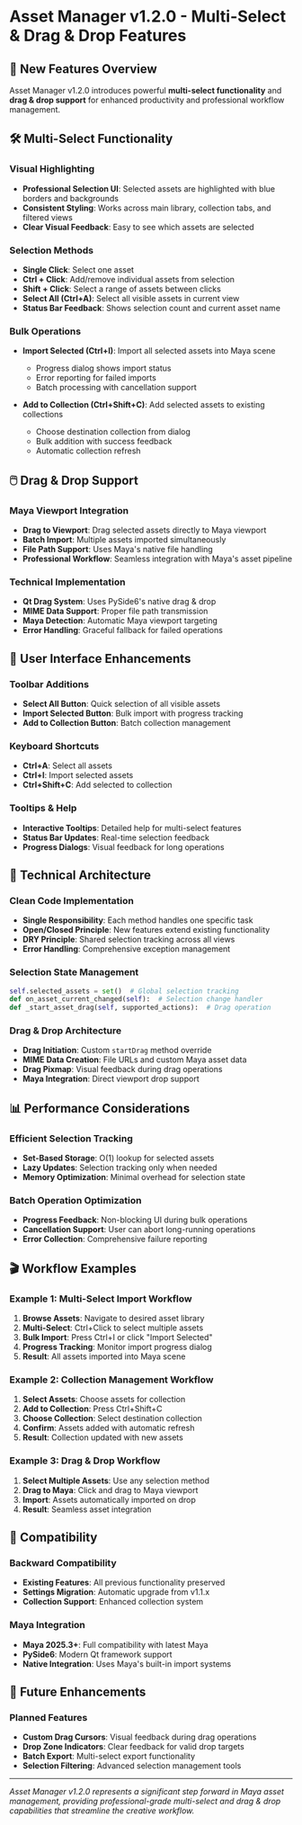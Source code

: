 # Asset Manager v1.2.0 - Multi-Select & Drag & Drop Features

## 🎯 New Features Overview

Asset Manager v1.2.0 introduces powerful **multi-select functionality** and **drag & drop support** for enhanced productivity and professional workflow management.

## 🛠️ Multi-Select Functionality

### Visual Highlighting

- **Professional Selection UI**: Selected assets are highlighted with blue borders and backgrounds
- **Consistent Styling**: Works across main library, collection tabs, and filtered views
- **Clear Visual Feedback**: Easy to see which assets are selected

### Selection Methods

- **Single Click**: Select one asset
- **Ctrl + Click**: Add/remove individual assets from selection
- **Shift + Click**: Select a range of assets between clicks
- **Select All (Ctrl+A)**: Select all visible assets in current view
- **Status Bar Feedback**: Shows selection count and current asset name

### Bulk Operations

- **Import Selected (Ctrl+I)**: Import all selected assets into Maya scene
  - Progress dialog shows import status
  - Error reporting for failed imports
  - Batch processing with cancellation support

- **Add to Collection (Ctrl+Shift+C)**: Add selected assets to existing collections
  - Choose destination collection from dialog
  - Bulk addition with success feedback
  - Automatic collection refresh

## 🖱️ Drag & Drop Support

### Maya Viewport Integration

- **Drag to Viewport**: Drag selected assets directly to Maya viewport
- **Batch Import**: Multiple assets imported simultaneously
- **File Path Support**: Uses Maya's native file handling
- **Professional Workflow**: Seamless integration with Maya's asset pipeline

### Technical Implementation

- **Qt Drag System**: Uses PySide6's native drag & drop
- **MIME Data Support**: Proper file path transmission
- **Maya Detection**: Automatic Maya viewport targeting
- **Error Handling**: Graceful fallback for failed operations

## 🎨 User Interface Enhancements

### Toolbar Additions

- **Select All Button**: Quick selection of all visible assets
- **Import Selected Button**: Bulk import with progress tracking
- **Add to Collection Button**: Batch collection management

### Keyboard Shortcuts

- **Ctrl+A**: Select all assets
- **Ctrl+I**: Import selected assets
- **Ctrl+Shift+C**: Add selected to collection

### Tooltips & Help

- **Interactive Tooltips**: Detailed help for multi-select features
- **Status Bar Updates**: Real-time selection feedback
- **Progress Dialogs**: Visual feedback for long operations

## 🔧 Technical Architecture

### Clean Code Implementation

- **Single Responsibility**: Each method handles one specific task
- **Open/Closed Principle**: New features extend existing functionality
- **DRY Principle**: Shared selection tracking across all views
- **Error Handling**: Comprehensive exception management

### Selection State Management

```python
self.selected_assets = set()  # Global selection tracking
def on_asset_current_changed(self):  # Selection change handler
def _start_asset_drag(self, supported_actions):  # Drag operation
```

### Drag & Drop Architecture

- **Drag Initiation**: Custom `startDrag` method override
- **MIME Data Creation**: File URLs and custom Maya asset data
- **Drag Pixmap**: Visual feedback during drag operations
- **Maya Integration**: Direct viewport drop support

## 📊 Performance Considerations

### Efficient Selection Tracking

- **Set-Based Storage**: O(1) lookup for selected assets
- **Lazy Updates**: Selection tracking only when needed
- **Memory Optimization**: Minimal overhead for selection state

### Batch Operation Optimization

- **Progress Feedback**: Non-blocking UI during bulk operations
- **Cancellation Support**: User can abort long-running operations
- **Error Collection**: Comprehensive failure reporting

## 🎬 Workflow Examples

### Example 1: Multi-Select Import Workflow

1. **Browse Assets**: Navigate to desired asset library
2. **Multi-Select**: Ctrl+Click to select multiple assets
3. **Bulk Import**: Press Ctrl+I or click "Import Selected"
4. **Progress Tracking**: Monitor import progress dialog
5. **Result**: All assets imported into Maya scene

### Example 2: Collection Management Workflow

1. **Select Assets**: Choose assets for collection
2. **Add to Collection**: Press Ctrl+Shift+C
3. **Choose Collection**: Select destination collection
4. **Confirm**: Assets added with automatic refresh
5. **Result**: Collection updated with new assets

### Example 3: Drag & Drop Workflow

1. **Select Multiple Assets**: Use any selection method
2. **Drag to Maya**: Click and drag to Maya viewport
3. **Import**: Assets automatically imported on drop
4. **Result**: Seamless asset integration

## 🔄 Compatibility

### Backward Compatibility

- **Existing Features**: All previous functionality preserved
- **Settings Migration**: Automatic upgrade from v1.1.x
- **Collection Support**: Enhanced collection system

### Maya Integration

- **Maya 2025.3+**: Full compatibility with latest Maya
- **PySide6**: Modern Qt framework support
- **Native Integration**: Uses Maya's built-in import systems

## 🚀 Future Enhancements

### Planned Features

- **Custom Drag Cursors**: Visual feedback during drag operations
- **Drop Zone Indicators**: Clear feedback for valid drop targets
- **Batch Export**: Multi-select export functionality
- **Selection Filtering**: Advanced selection management tools

---

*Asset Manager v1.2.0 represents a significant step forward in Maya asset management, providing professional-grade multi-select and drag & drop capabilities that streamline the creative workflow.*
